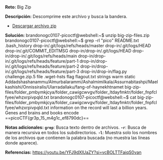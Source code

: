 **Reto:** Big Zip 

**Descripción:**
Descomprime este archivo y busca la bandera.

- [Descargar archivo zip](https://artifacts.picoctf.net/c/503/big-zip-files.zip)

**Solución:**
brandonogc0107-picoctf@webshell:~$ unzip big-zip-files.zip 
brandonogc0107-picoctf@webshell:~$ grep -rl "pico"
README.txt
.bash_history
drop-in/.git/logs/refs/heads/master
drop-in/.git/logs/HEAD
drop-in/.git/COMMIT_EDITMSG
drop-in/drop-in/.git/logs/HEAD
drop-in/drop-in/.git/logs/refs/heads/main
drop-in/drop-in/.git/logs/refs/heads/feature/part-1
drop-in/drop-in/.git/logs/refs/heads/feature/part-2
drop-in/drop-in/.git/logs/refs/heads/feature/part-3
drop-in/drop-in/flag.py
challenge.zip.5
file
.wget-hsts
flag
flagout.txt
strings
warm
static
Addadshashanammu/Almurbalarammi/Ashalmimilkala/Assurnabitashpi/Maelkashishi/Onnissiralis/Ularradallaku/fang-of-haynekhtnamet
big-zip-files/folder_pmbymkjcya/folder_cawigcwvgv/folder_ltdayfmktr/folder_fnpfclfyee/whzxrpivpqld.txt
brandonogc0107-picoctf@webshell:~$ cat big-zip-files/folder_pmbymkjcya/folder_cawigcwvgv/folder_ltdayfmktr/folder_fnpfclfyee/whzxrpivpqld.txt
information on the record will last a billion years. Genes and brains and books encode ==picoCTF{gr3p_15_m4g1c_ef8790dc}==

**Notas adicionales:**
 **`grep`**: Busca texto dentro de archivos.
 **`-r`**: Busca de manera recursiva en todos los subdirectorios.
**`-l`**: Muestra solo los nombres de los archivos que contienen la palabra buscada (no muestra las líneas donde aparece).

**Referencias:**
https://youtu.be/YFJ9dXlUaZY?si=vcBOLTTFaiqS0van